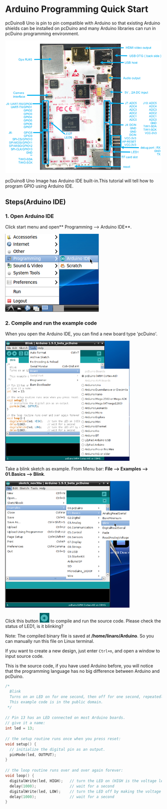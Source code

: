 # Arduino Programming Quick Start

pcDuino8 Uno is pin to pin compatible with Arduino so that existing Arduino shields can be installed on pcDuino and many Arduino libraries can run in pcDuino programming environment.

![](../images/io.png)

pcDuino8 Uno Image has Arduino IDE built-in.This tutorial will tell how to program GPIO using Arduino IDE.

## Steps(Arduino IDE)
### 1. Open Arduino IDE
Click start menu and open** Programming --> Arduino IDE**.

![](../images/arduino-ide.png)

### 2. Compile and run the example code
When you open the Arduino IDE, you can find a new board type 'pcDuino'.

<img src="../images/board.png" title="board type" width="400">

Take a blink sketch as example. From Menu bar: **File --> Examples --> 01.Basics --> Blink**.

<img src="../images/blink.png" title="blink example" width ="400">

Click this button ![](../images/icon.png) to compile and run the source code. Please check the status of LED1, is it blinking?

Note: The compiled binary file is saved at **/home/linaro/Arduino**. So you can manually run this file on Linux terminal.

If you want to create a new design, just enter `Ctrl+n`, and open a window to input source code.

This is the source code, if you have used Arduino before, you will notice that the programming language has no big difference between Arduino and pcDuino.

```c
/*
  Blink
  Turns on an LED on for one second, then off for one second, repeatedly.
  This example code is in the public domain.
 */

// Pin 13 has an LED connected on most Arduino boards.
// give it a name:
int led = 13;

// the setup routine runs once when you press reset:
void setup() {
  // initialize the digital pin as an output.
  pinMode(led, OUTPUT);
}

// the loop routine runs over and over again forever:
void loop() {
  digitalWrite(led, HIGH);   // turn the LED on (HIGH is the voltage level)
  delay(1000);               // wait for a second
  digitalWrite(led, LOW);    // turn the LED off by making the voltage LOW
  delay(1000);               // wait for a second
}
```
